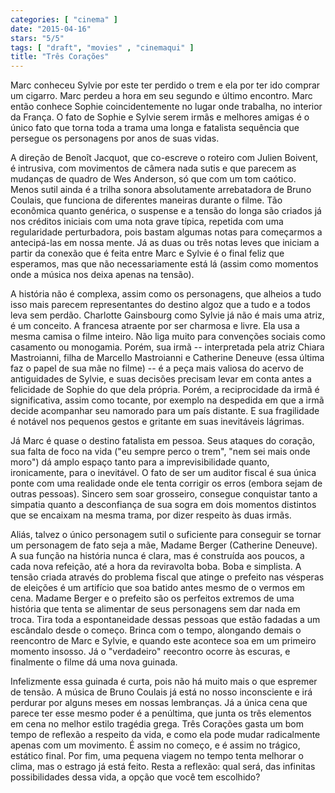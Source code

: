 ```yaml
---
categories: [ "cinema" ]
date: "2015-04-16"
stars: "5/5"
tags: [ "draft", "movies" , "cinemaqui" ]
title: "Três Corações"
---
```

Marc conheceu Sylvie por este ter perdido o trem e ela por ter ido comprar um cigarro. Marc perdeu a hora em seu segundo e último encontro. Marc então conhece Sophie coincidentemente no lugar onde trabalha, no interior da França. O fato de Sophie e Sylvie serem irmãs e melhores amigas é o único fato que torna toda a trama uma longa e fatalista sequência que persegue os personagens por anos de suas vidas.

A direção de Benoît Jacquot, que co-escreve o roteiro com  Julien Boivent, é intrusiva, com movimentos de câmera nada sutis e que parecem as mudanças de quadro de Wes Anderson, só que com um tom caótico. Menos sutil ainda é a trilha sonora absolutamente arrebatadora de Bruno Coulais, que funciona de diferentes maneiras durante o filme. Tão econômica quanto genérica, o suspense e a tensão do longa são criados já nos créditos iniciais com uma nota grave típica, repetida com uma regularidade perturbadora, pois bastam algumas notas para começarmos a antecipá-las em nossa mente. Já as duas ou três notas leves que iniciam a partir da conexão que é feita entre Marc e Sylvie é o final feliz que esperamos, mas que não necessariamente está lá (assim como momentos onde a música nos deixa apenas na tensão).

A história não é complexa, assim como os personagens, que alheios a tudo isso mais parecem representantes do destino algoz que a tudo e a todos leva sem perdão. Charlotte Gainsbourg como Sylvie já não é mais uma atriz, é um conceito. A francesa atraente por ser charmosa e livre. Ela usa a mesma camisa o filme inteiro. Não liga muito para convenções sociais como casamento ou monogamia. Porém, sua irmã --  interpretada pela atriz Chiara Mastroianni, filha de Marcello Mastroianni e Catherine Deneuve (essa última faz o papel de sua mãe no filme) -- é a peça mais valiosa do acervo de antiguidades de Sylvie, e suas decisões precisam levar em conta antes a felicidade de Sophie do que dela própria. Porém, a reciprocidade da irmã é significativa, assim como tocante, por exemplo na despedida em que a irmã decide acompanhar seu namorado para um país distante. E sua fragilidade é notável nos pequenos gestos e gritante em suas inevitáveis lágrimas.

Já Marc é quase o destino fatalista em pessoa. Seus ataques do coração, sua falta de foco na vida ("eu sempre perco o trem", "nem sei mais onde moro") dá amplo espaço tanto para a imprevisibilidade quanto, ironicamente, para o inevitável. O fato de ser um auditor fiscal é sua única ponte com uma realidade onde ele tenta corrigir os erros (embora sejam de outras pessoas). Sincero sem soar grosseiro, consegue conquistar tanto a simpatia quanto a desconfiança de sua sogra em dois momentos distintos que se encaixam na mesma trama, por dizer respeito às duas irmãs.

Aliás, talvez o único personagem sutil o suficiente para conseguir se tornar um personagem de fato seja a mãe, Madame Berger (Catherine Deneuve). A sua função na história nunca é clara, mas é construída aos poucos, a cada nova refeição, até a hora da reviravolta boba. Boba e simplista. A tensão criada através do problema fiscal que atinge o prefeito nas vésperas de eleições é um artifício que soa batido antes mesmo de o vermos em cena. Madame Berger e o prefeito são os perfeitos extremos de uma história que tenta se alimentar de seus personagens sem dar nada em troca. Tira toda a espontaneidade dessas pessoas que estão fadadas a um escândalo desde o começo. Brinca com o tempo, alongando demais o reencontro de Marc e Sylvie, e quando este acontece soa em um primeiro momento insosso. Já o "verdadeiro" reecontro ocorre às escuras, e finalmente o filme dá uma nova guinada.

Infelizmente essa guinada é curta, pois não há muito mais o que espremer de tensão. A música de Bruno Coulais já está no nosso inconsciente e irá perdurar por alguns meses em nossas lembranças. Já a única cena que parece ter esse mesmo poder é a penúltima, que junta os três elementos em cena no melhor estilo tragédia grega. Três Corações gasta um bom tempo de reflexão a respeito da vida, e como ela pode mudar radicalmente apenas com um movimento. É assim no começo, e é assim no trágico, estático final. Por fim, uma pequena viagem no tempo tenta melhorar o clima, mas o estrago já está feito. Resta a reflexão: qual será, das infinitas possibilidades dessa vida, a opção que você tem escolhido?
